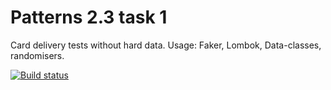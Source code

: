 # Patterns 2.3 task 1
Card delivery tests without hard data. 
Usage: Faker, Lombok, Data-classes, randomisers.

[![Build status](https://ci.appveyor.com/api/projects/status/6uauw675svrpfoem?svg=true)](https://ci.appveyor.com/project/Vermulion/patterns-2-3-1)